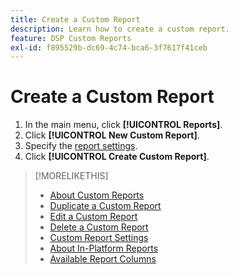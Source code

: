 ```yaml
---
title: Create a Custom Report
description: Learn how to create a custom report.
feature: DSP Custom Reports
exl-id: f895529b-dc69-4c74-bca6-3f7617f41ceb
---
```

# Create a Custom Report

1. In the main menu, click **[!UICONTROL Reports]**.
1. Click **[!UICONTROL New Custom Report]**.
1. Specify the [report settings](/help/dsp/reports/report-settings.md).
1. Click **[!UICONTROL Create Custom Report]**.

>[!MORELIKETHIS]
>
>* [About Custom Reports](/help/dsp/reports/report-about.md)
>* [Duplicate a Custom Report](/help/dsp/reports/report-copy.md)
>* [Edit a Custom Report](/help/dsp/reports/report-edit.md)
>* [Delete a Custom Report](/help/dsp/reports/report-delete.md)
>* [Custom Report Settings](/help/dsp/reports/report-settings.md)
>* [About In-Platform Reports](/help/dsp/campaign-management/reports/campaign-reports-about.md)
>* [Available Report Columns](/help/dsp/reports/report-columns.md)
